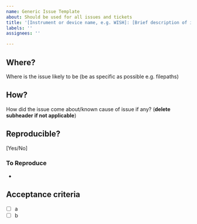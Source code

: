 ```yaml
---
name: Generic Issue Template
about: Should be used for all issues and tickets
title: '[Instrument or device name, e.g. WISH]: [Brief description of issue]'
labels: ''
assignees: ''

---
```


## Where?
Where is the issue likely to be (be as specific as possible e.g. filepaths)

## How?
How did the issue come about/known cause of issue if any? (**delete subheader if not applicable**)

## Reproducible?
[Yes/No]

### To Reproduce
- 

## Acceptance criteria 
- [ ] a
- [ ] b
